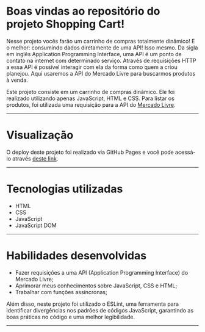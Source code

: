 # Boas vindas ao repositório do projeto Shopping Cart!

Nesse projeto vocês farão um carrinho de compras totalmente dinâmico! E o melhor: consumindo dados diretamente de uma API! Isso mesmo. Da sigla em inglês Application Programming Interface, uma API é um ponto de contato na internet com determinado serviço. Através de requisições HTTP a essa API é possível interagir com ela da forma como quem a criou planejou. Aqui usaremos a API do Mercado Livre para buscarmos produtos à venda.

Este projeto consiste em um carrinho de compras dinâmico. Ele foi realizado utilizando apenas JavaScript, HTML e CSS. Para listar os produtos, foi utilizada uma requisição para a API do [Mercado Livre](https://developers.mercadolivre.com.br/pt_br/itens-e-buscas).

---

# Visualização

O deploy deste projeto foi realizado via GitHub Pages e você pode acessá-lo através [deste link](https://felipemuller20.github.io/shopping-cart-project/).

---

# Tecnologias utilizadas

- HTML
- CSS
- JavaScript
- JavaScript DOM

---

# Habilidades desenvolvidas

- Fazer requisições a uma API (Application Programming Interface) do Mercado Livre;
- Aprimorar meus conhecimentos sobre JavaScript, CSS e HTML;
- Trabalhar com funções assíncronas;

Além disso, neste projeto foi utilizado o ESLint, uma ferramenta para identificar divergências nos padrões de códigos JavaScript, garantindo as boas práticas no código e uma melhor legibilidade.

---
